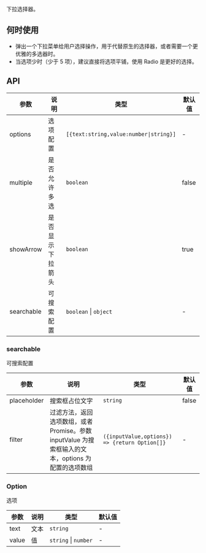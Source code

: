 下拉选择器。

## 何时使用

- 弹出一个下拉菜单给用户选择操作，用于代替原生的选择器，或者需要一个更优雅的多选器时。
- 当选项少时（少于 5 项），建议直接将选项平铺，使用 Radio 是更好的选择。

## API

| 参数       | 说明             | 类型                                   | 默认值 |
| ---------- | ---------------- | -------------------------------------- | ------ |
| options    | 选项配置         | `[{text:string,value:number\|string}]` | -      |
| multiple   | 是否允许多选     | `boolean`                              | false  |
| showArrow  | 是否显示下拉箭头 | `boolean`                              | true   |
| searchable | 可搜索配置       | `boolean` \| `object`                  | -      |

### searchable

可搜索配置

| 参数 | 说明 | 类型 | 默认值 |
| --- | --- | --- | --- |
| placeholder | 搜索框占位文字 | `string` | false |
| filter | 过滤方法，返回选项数组，或者 Promise。参数 inputValue 为搜索框输入的文本，options 为配置的选项数组 | `({inputValue,options}) => {return Option[]}` | - |

### Option

选项

| 参数  | 说明 | 类型                 | 默认值 |
| ----- | ---- | -------------------- | ------ |
| text  | 文本 | `string`             | -      |
| value | 值   | `string` \| `number` | -      |
